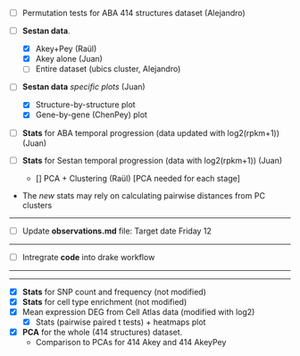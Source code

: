 
- [ ] Permutation tests for ABA 414 structures dataset (Alejandro)

- [ ] **Sestan data**.
    + [X] Akey+Pey (Raül)
    + [X] Akey alone (Juan)
    + [ ] Entire dataset (ubics cluster, Alejandro)
    
 - [ ] **Sestan data** *specific plots* (Juan)
    + [X] Structure-by-structure plot
    + [X] Gene-by-gene (ChenPey) plot
  
- [ ] **Stats** for ABA temporal progression (data updated with log2(rpkm+1)) (Juan)

- [ ] **Stats** for Sestan temporal progression (data with log2(rpkm+1))  (Juan)
  + [] PCA + Clustering (Raül) [PCA needed for each stage]
  
* The *new* stats may rely on calculating pairwise distances from PC clusters 
  
----  
  
- [ ] Update **observations.md** file: Target date Friday 12


--- 
  
- [ ] Intregrate **code** into drake workflow


--- 
--- 

- [X] **Stats** for SNP count and frequency (not modified)
- [X] **Stats** for cell type enrichment (not modified)
- [X] Mean expression DEG from Cell Atlas data (modified with log2)
  + [X] Stats (pairwise paired t tests) + heatmaps plot
  
- [X] **PCA** for the whole (414 structures) dataset.
  + Comparison to PCAs for 414 Akey and 414 AkeyPey  
  


